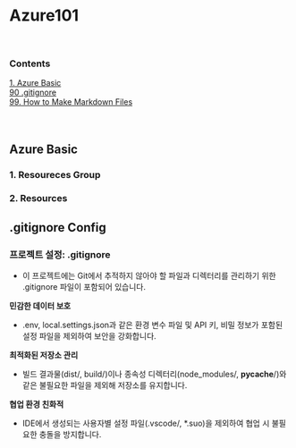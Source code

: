 # Azure101

<br>

### Contents

[1. Azure Basic](#azure-basic)<br>
[90 .gitignore](#gitignore-config)<br>
[99. How to Make Markdown Files](/HowToMakeMarkdown.md)<br>
<br><br>

## Azure Basic

### 1. Resoureces Group

### 2. Resources




## .gitignore Config

### 프로젝트 설정: .gitignore
- 이 프로젝트에는 Git에서 추적하지 않아야 할 파일과 디렉터리를 관리하기 위한 .gitignore 파일이 포함되어 있습니다. 

**민감한 데이터 보호**
- .env, local.settings.json과 같은 환경 변수 파일 및 API 키, 비밀 정보가 포함된 설정 파일을 제외하여 보안을 강화합니다.

**최적화된 저장소 관리**
- 빌드 결과물(dist/, build/)이나 종속성 디렉터리(node_modules/, __pycache__/)와 같은 불필요한 파일을 제외해 저장소를 유지합니다.

**협업 환경 친화적**
- IDE에서 생성되는 사용자별 설정 파일(.vscode/, *.suo)을 제외하여 협업 시 불필요한 충돌을 방지합니다.
